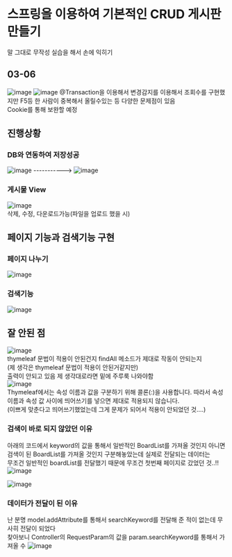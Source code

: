 # 스프링을 이용하여 기본적인 CRUD 게시판 만들기 
말 그대로 무작성 실습을 해서 손에 익히기

## 03-06
![image](https://user-images.githubusercontent.com/94429120/223067858-e5e1c314-e03a-45fc-87c5-acb1a03a5efc.png)
![image](https://user-images.githubusercontent.com/94429120/223067892-b38df8d1-c0e2-422d-941c-78468ed97f31.png)
@Transaction을 이용해서 변경감지를 이용해서 조회수를 구현했지만 F5등 한 사람이 중복해서 올릴수있는 등 다양한 문제점이 있음
<br>
Cookie를 통해 보완할 예정
## 진행상황

### DB와 연동하여 저장성공<br>
![image](https://user-images.githubusercontent.com/94429120/220396667-30657674-d57c-4b0c-9e3c-629b2ab681ca.png)     ----------->       ![image](https://user-images.githubusercontent.com/94429120/220396794-af9e772d-f6f8-4969-b54a-bcb62e767d62.png)
### 게시물 View
![image](https://user-images.githubusercontent.com/94429120/222890394-bb75b4a6-aeea-4b43-8e6b-78557b1742da.png)
<br>
삭제, 수정, 다운로드가능(파일을 업로드 했을 시)
<br>
## 페이지 기능과 검색기능 구현
### 페이지 나누기
![image](https://user-images.githubusercontent.com/94429120/222890455-ab511d6e-cf8f-40d2-8d6d-a3af95f93436.png)
<br>
### 검색기능
![image](https://user-images.githubusercontent.com/94429120/222890509-42924305-18bf-4ab9-9d9c-a6b3575cd134.png)
<br>


## 잘 안된 점

![image](https://user-images.githubusercontent.com/94429120/220397418-7dc2307d-4f30-4736-8e67-a74c26495245.png)
<br>
thymeleaf 문법이 적용이 안된건지 findAll 메소드가 제대로 작동이 안되는지 
<br>(제 생각은 thymeleaf 문법이 적용이 안된거같지만)
<br>출력이 안되고 있음 제 생각대로라면 밑에 주루룩 나와야함
<br>
![image](https://user-images.githubusercontent.com/94429120/220525217-52fd4fb3-c41d-474e-8215-bbd0f2e81683.png)
<br>
Thymeleaf에서는 속성 이름과 값을 구분하기 위해 콜론(:)을 사용합니다. 따라서 속성 이름과 속성 값 사이에 띄어쓰기를 넣으면 제대로 적용되지 않습니다.<br>
(이쁘게 맞춘다고 띄어쓰기했었는데 그게 문제가 되어서 적용이 안되었던 것....)

### 검색이 바로 되지 않았던 이유
아래의 코드에서 keyword의 값을 통해서 일반적인 BoardList를 가져올 것인지 아니면 검색이 된 BoardList를 가져올 것인지 구분해놓았는데 실제로 전달되는 데이터는 <br>
무조건 일반적인 boardList를 전달했기 때문에 무조건 첫번째 페이지로 갔었던 것..!!
![image](https://user-images.githubusercontent.com/94429120/222890866-64623488-6260-41ee-ab96-7ed138168bf8.png)

![image](https://user-images.githubusercontent.com/94429120/222890831-54f67348-bce8-44ee-96d1-f038226e8f0c.png)

### 데이터가 전달이 된 이유
난 분명 model.addAttribute를 통해서 searchKeyword를 전달해 준 적이 없는데 무사히 전달이 되었다
<br>
찾아보니 Controller의 RequestParam의 값을 param.searchKeyword를 통해서 가져올 수 
![image](https://user-images.githubusercontent.com/94429120/222891051-59197bd0-a27c-49d7-ae84-d8f22f091916.png)

